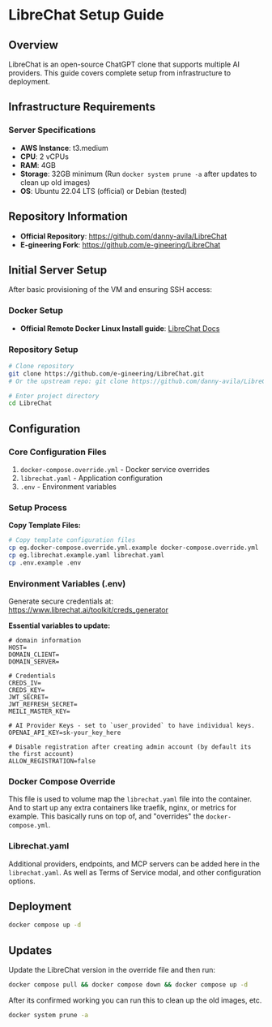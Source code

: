 # LibreChat Setup Guide

## Overview

LibreChat is an open-source ChatGPT clone that supports multiple AI providers. This guide covers complete setup from infrastructure to deployment.

## Infrastructure Requirements

### Server Specifications
- **AWS Instance**: t3.medium
- **CPU**: 2 vCPUs
- **RAM**: 4GB
- **Storage**: 32GB minimum (Run `docker system prune -a` after updates to clean up old images)
- **OS**: Ubuntu 22.04 LTS (official) or Debian (tested)

## Repository Information
- **Official Repository**: https://github.com/danny-avila/LibreChat
- **E-gineering Fork**: https://github.com/e-gineering/LibreChat

## Initial Server Setup
After basic provisioning of the VM and ensuring SSH access:

### Docker Setup

- **Official Remote Docker Linux Install guide**: [LibreChat Docs](https://www.librechat.ai/docs/remote/docker_linux)

### Repository Setup
```sh
# Clone repository
git clone https://github.com/e-gineering/LibreChat.git
# Or the upstream repo: git clone https://github.com/danny-avila/LibreChat.git

# Enter project directory
cd LibreChat
```
## Configuration

### Core Configuration Files
1. `docker-compose.override.yml` - Docker service overrides  
2. `librechat.yaml` - Application configuration
3. `.env` - Environment variables

### Setup Process

**Copy Template Files:**
```sh
# Copy template configuration files
cp eg.docker-compose.override.yml.example docker-compose.override.yml
cp eg.librechat.example.yaml librechat.yaml
cp .env.example .env
```

### Environment Variables (.env)

Generate secure credentials at: https://www.librechat.ai/toolkit/creds_generator

**Essential variables to update:**
```env
# domain information
HOST=
DOMAIN_CLIENT=
DOMAIN_SERVER=

# Credentials
CREDS_IV=
CREDS_KEY=
JWT_SECRET=
JWT_REFRESH_SECRET=
MEILI_MASTER_KEY=

# AI Provider Keys - set to `user_provided` to have individual keys.
OPENAI_API_KEY=sk-your_key_here

# Disable registration after creating admin account (by default its the first account)
ALLOW_REGISTRATION=false
```

### Docker Compose Override

This file is used to volume map the `librechat.yaml` file into the container. And to start up any extra containers like traefik, nginx, or metrics for example. This basically runs on top of, and "overrides" the `docker-compose.yml`.

### Librechat.yaml

Additional providers, endpoints, and MCP servers can be added here in the `librechat.yaml`. As well as Terms of Service modal, and other configuration options. 

## Deployment

```sh
docker compose up -d
```

## Updates

Update the LibreChat version in the override file and then run:

```sh
docker compose pull && docker compose down && docker compose up -d
```

After its confirmed working you can run this to clean up the old images, etc.

```sh
docker system prune -a
```
